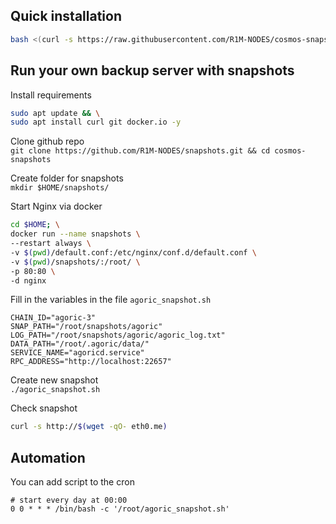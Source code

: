 ## Quick installation
```bash
bash <(curl -s https://raw.githubusercontent.com/R1M-NODES/cosmos-snapshots/master/install.sh)
```

## Run your own backup server with snapshots  
Install requirements  
```bash
sudo apt update && \
sudo apt install curl git docker.io -y
```

Clone github repo  
`git clone https://github.com/R1M-NODES/snapshots.git && cd cosmos-snapshots`  

Create folder for snapshots  
`mkdir $HOME/snapshots/`

Start Nginx via docker  
```bash
cd $HOME; \
docker run --name snapshots \
--restart always \
-v $(pwd)/default.conf:/etc/nginx/conf.d/default.conf \
-v $(pwd)/snapshots/:/root/ \
-p 80:80 \
-d nginx
```

Fill in the variables in the file `agoric_snapshot.sh`  
```
CHAIN_ID="agoric-3"
SNAP_PATH="/root/snapshots/agoric"
LOG_PATH="/root/snapshots/agoric/agoric_log.txt"
DATA_PATH="/root/.agoric/data/"
SERVICE_NAME="agoricd.service"
RPC_ADDRESS="http://localhost:22657"
```
Create new snapshot  
`./agoric_snapshot.sh`  

Check snapshot  
```bash
curl -s http://$(wget -qO- eth0.me)
```

## Automation  
You can add script to the cron  
```cron
# start every day at 00:00
0 0 * * * /bin/bash -c '/root/agoric_snapshot.sh'
```
